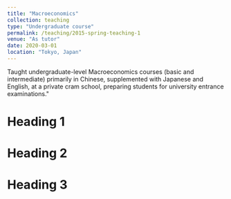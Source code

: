 ```yaml
---
title: "Macroeconomics"
collection: teaching
type: "Undergraduate course"
permalink: /teaching/2015-spring-teaching-1
venue: "As tutor"
date: 2020-03-01
location: "Tokyo, Japan"
---
```


Taught undergraduate-level Macroeconomics courses (basic and intermediate) primarily in Chinese, supplemented with Japanese and English, at a private cram school, preparing students for university entrance examinations."

Heading 1
======

Heading 2
======

Heading 3
======
